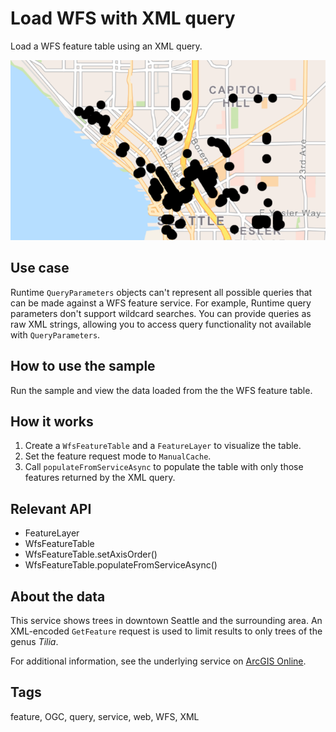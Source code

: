 # Load WFS with XML query

Load a WFS feature table using an XML query.

![Image of load WFS with XML query](wfs-xml-query.png)

## Use case

Runtime `QueryParameters` objects can't represent all possible queries that can be made against a WFS feature service. For example, Runtime query parameters don't support wildcard searches. You can provide queries as raw XML strings, allowing you to access query functionality not available with `QueryParameters`.

## How to use the sample

Run the sample and view the data loaded from the the WFS feature table.

## How it works

1. Create a `WfsFeatureTable` and a `FeatureLayer` to visualize the table.
2. Set the feature request mode to `ManualCache`. 
3. Call `populateFromServiceAsync` to populate the table with only those features returned by the XML query.

## Relevant API

* FeatureLayer
* WfsFeatureTable
* WfsFeatureTable.setAxisOrder()
* WfsFeatureTable.populateFromServiceAsync()

## About the data

This service shows trees in downtown Seattle and the surrounding area. An XML-encoded `GetFeature` request is used to limit results to only trees of the genus *Tilia*.

For additional information, see the underlying service on [ArcGIS Online](https://arcgisruntime.maps.arcgis.com/home/item.html?id=1b81d35c5b0942678140efc29bc25391).

## Tags

feature, OGC, query, service, web, WFS, XML
